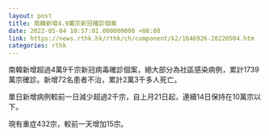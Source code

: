 ```yaml
---
layout: post
title: 南韓新增4.9萬宗新冠確診個案
date: 2022-05-04 10:57:01.000000000 +08:00
link: https://news.rthk.hk/rthk/ch/component/k2/1646926-20220504.htm
categories: rthk
---
```


南韓新增超過4萬9千宗新冠病毒確診個案，絕大部分為社區感染病例，累計1739萬宗確診。新增72名患者不治，累計2萬3千多人死亡。

單日新增病例較前一日減少超過2千宗，自上月21日起，連續14日保持在10萬宗以下。

現有重症432宗，較前一天增加15宗。
